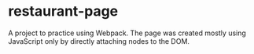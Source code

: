 # restaurant-page
A project to practice using Webpack. The page was created mostly using JavaScript only by directly attaching nodes to the DOM.
